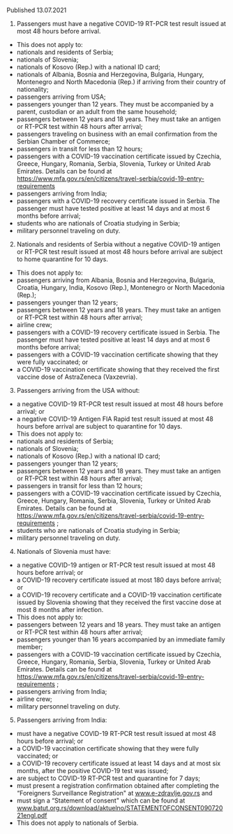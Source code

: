 Published 13.07.2021
1. Passengers must have a negative COVID-19 RT-PCR test result issued at most 48 hours before arrival.
- This does not apply to:
- nationals and residents of Serbia;
- nationals of Slovenia;
- nationals of Kosovo (Rep.) with a national ID card;
- nationals of Albania, Bosnia and Herzegovina, Bulgaria, Hungary, Montenegro and North Macedonia (Rep.) if arriving from their country of nationality;
- passengers arriving from USA;
- passengers younger than 12 years. They must be accompanied by a parent, custodian or an adult from the same household;
- passengers between 12 years and 18 years. They must take an antigen or RT-PCR test within 48 hours after arrival;
- passengers traveling on business with an email confirmation from the Serbian Chamber of Commerce;
- passengers in transit for less than 12 hours;
- passengers with a COVID-19 vaccination certificate issued by Czechia, Greece, Hungary, Romania, Serbia, Slovenia, Turkey or United Arab Emirates. Details can be found at <a href="https://www.mfa.gov.rs/en/citizens/travel-serbia/covid-19-entry-requirements">https://www.mfa.gov.rs/en/citizens/travel-serbia/covid-19-entry-requirements</a> 
- passengers arriving from India; 
- passengers with a COVID-19 recovery certificate issued in Serbia. The passenger must have tested positive at least 14 days and at most 6 months before arrival;
- students who are nationals of Croatia studying in Serbia;
- military personnel traveling on duty.
2. Nationals and residents of Serbia without a negative COVID-19 antigen or RT-PCR test result issued at most 48 hours before arrival are subject to home quarantine for 10 days.
- This does not apply to:
- passengers arriving from Albania, Bosnia and Herzegovina, Bulgaria, Croatia, Hungary, India, Kosovo (Rep.), Montenegro or North Macedonia (Rep.);
- passengers younger than 12 years;
- passengers between 12 years and 18 years. They must take an antigen or RT-PCR test within 48 hours after arrival;
- airline crew;
- passengers with a COVID-19 recovery certificate issued in Serbia. The passenger must have tested positive at least 14 days and at most 6 months before arrival;
- passengers with a COVID-19 vaccination certificate showing that they were fully vaccinated; or
- a COVID-19 vaccination certificate showing that they received the first vaccine dose of AstraZeneca (Vaxzevria).
3. Passengers arriving from the USA without:
- a negative COVID-19 RT-PCR test result issued at most 48 hours before arrival; or
- a negative COVID-19 Antigen FIA Rapid test result issued at most 48 hours before arrival are subject to quarantine for 10 days.
- This does not apply to:
- nationals and residents of Serbia;
- nationals of Slovenia;
- nationals of Kosovo (Rep.) with a national ID card;
- passengers younger than 12 years;
- passengers between 12 years and 18 years. They must take an antigen or RT-PCR test within 48 hours after arrival;
- passengers in transit for less than 12 hours;
- passengers with a COVID-19 vaccination certificate issued by Czechia, Greece, Hungary, Romania, Serbia, Slovenia, Turkey or United Arab Emirates. Details can be found at <a href="https://www.mfa.gov.rs/en/citizens/travel-serbia/covid-19-entry-requirements">https://www.mfa.gov.rs/en/citizens/travel-serbia/covid-19-entry-requirements</a> ;
- students who are nationals of Croatia studying in Serbia;
- military personnel traveling on duty.
4. Nationals of Slovenia must have:
- a negative COVID-19 antigen or RT-PCR test result issued at most 48 hours before arrival; or
- a COVID-19 recovery certificate issued at most 180 days before arrival; or
- a COVID-19 recovery certificate and a COVID-19 vaccination certificate issued by Slovenia showing that they received the first vaccine dose at most 8 months after infection.
- This does not apply to:
- passengers between 12 years and 18 years. They must take an antigen or RT-PCR test within 48 hours after arrival;
- passengers younger than 16 years accompanied by an immediate family member;
- passengers with a COVID-19 vaccination certificate issued by Czechia, Greece, Hungary, Romania, Serbia, Slovenia, Turkey or United Arab Emirates. Details can be found at <a href="https://www.mfa.gov.rs/en/citizens/travel-serbia/covid-19-entry-requirements">https://www.mfa.gov.rs/en/citizens/travel-serbia/covid-19-entry-requirements</a> ;
- passengers arriving from India; 
- airline crew;
- military personnel traveling on duty.
5. Passengers arriving from India: 
- must have a negative COVID-19 RT-PCR test result issued at most 48 hours before arrival; or 
- a COVID-19 vaccination certificate showing that they were fully vaccinated; or
- a COVID-19 recovery certificate issued at least 14 days and at most six months, after the positive COVID-19 test was issued; 
- are subject to COVID-19 RT-PCR test and quarantine for 7 days; 
- must present a registration confirmation obtained after completing the “Foreigners Surveillance Registration" at <a href="http://www.e-zdravlje.gov.rs">www.e-zdravlje.gov.rs</a> and 
- must sign a “Statement of consent" which can be found at <a href="http://www.batut.org.rs/download/aktuelno/STATEMENTOFCONSENT09072021engl.pdf">www.batut.org.rs/download/aktuelno/STATEMENTOFCONSENT09072021engl.pdf</a> 
- This does not apply to nationals of Serbia. 

